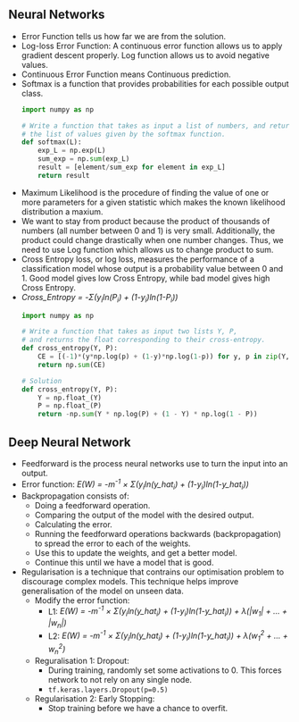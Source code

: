 ## Neural Networks
- Error Function tells us how far we are from the solution.
- Log-loss Error Function: A continuous error function allows us to apply gradient descent properly. Log function allows us to avoid negative values.
- Continuous Error Function means Continuous prediction.
- Softmax is a function that provides probabilities for each possible output class.
  ```python
  import numpy as np

  # Write a function that takes as input a list of numbers, and returns
  # the list of values given by the softmax function.
  def softmax(L):
      exp_L = np.exp(L)
      sum_exp = np.sum(exp_L)
      result = [element/sum_exp for element in exp_L]
      return result
  ```
- Maximum Likelihood is the procedure of finding the value of one or more parameters for a given statistic which makes the known likelihood distribution a maxium.
- We want to stay from product because the product of thousands of numbers (all number between 0 and 1) is very small. Additionally, the product could change drastically when one number changes. Thus, we need to use Log function which allows us to change product to sum.
- Cross Entropy loss, or log loss, measures the performance of a classification model whose output is a probability value between 0 and 1. Good model gives low Cross Entropy, while bad model gives high Cross Entropy. 
- *Cross_Entropy = -Σ(y<sub>i</sub>ln(P<sub>i</sub>) + (1-y<sub>i</sub>)ln(1-P<sub>i</sub>))*
  ```python
  import numpy as np

  # Write a function that takes as input two lists Y, P,
  # and returns the float corresponding to their cross-entropy.
  def cross_entropy(Y, P):
      CE = [(-1)*(y*np.log(p) + (1-y)*np.log(1-p)) for y, p in zip(Y, P)]
      return np.sum(CE)
  
  # Solution
  def cross_entropy(Y, P):
      Y = np.float_(Y)
      P = np.float_(P)
      return -np.sum(Y * np.log(P) + (1 - Y) * np.log(1 - P))
  ```

## Deep Neural Network
- Feedforward is the process neural networks use to turn the input into an output.
- Error function: *E(W) = -m<sup>-1</sup> × Σ(y<sub>i</sub>ln(y_hat<sub>i</sub>) + (1-y<sub>i</sub>)ln(1-y_hat<sub>i</sub>))*
- Backpropagation consists of:
  - Doing a feedforward operation.
  - Comparing the output of the model with the desired output.
  - Calculating the error.
  - Running the feedforward operations backwards (backpropagation) to spread the error to each of the weights.
  - Use this to update the weights, and get a better model.
  - Continue this until we have a model that is good.
- Regularisation is a technique that contrains our optimisation problem to discourage complex models. This technique helps improve generalisation of the model on unseen data.
  - Modify the error function:
    - L1: *E(W) = -m<sup>-1</sup> × Σ(y<sub>i</sub>ln(y_hat<sub>i</sub>) + (1-y<sub>i</sub>)ln(1-y_hat<sub>i</sub>)) + λ(|w<sub>1</sub>| + ... + |w<sub>n</sub>|)*
    - L2: *E(W) = -m<sup>-1</sup> × Σ(y<sub>i</sub>ln(y_hat<sub>i</sub>) + (1-y<sub>i</sub>)ln(1-y_hat<sub>i</sub>)) + λ(w<sub>1</sub><sup>2</sup> + ... + w<sub>n</sub><sup>2</sup>)*
  - Reguralisation 1: Dropout:
    - During training, randomly set some activations to 0. This forces network to not rely on any single node.
    - `tf.keras.layers.Dropout(p=0.5)`
  - Regularisation 2: Early Stopping:
    - Stop training before we have a chance to overfit.
